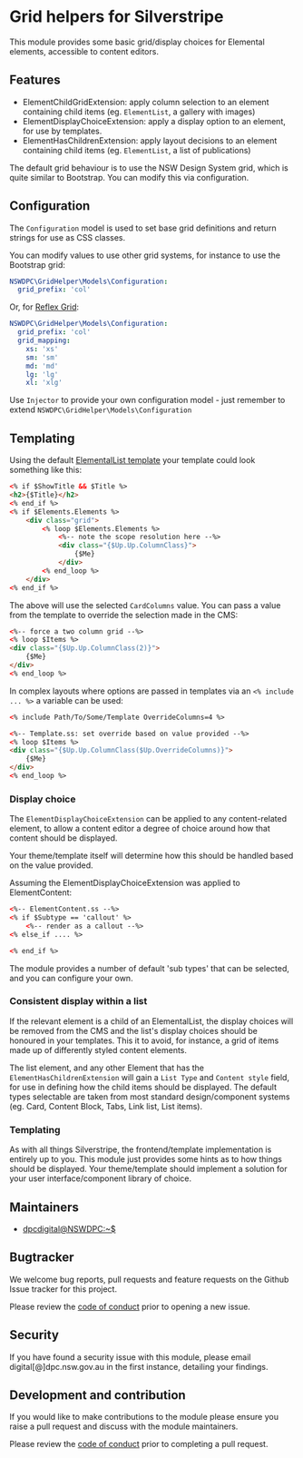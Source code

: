 # Grid helpers for Silverstripe

This module provides some basic grid/display choices for Elemental elements, accessible to content editors.

## Features

+ ElementChildGridExtension: apply column selection to an element containing child items (eg. `ElementList`, a gallery with images)
+ ElementDisplayChoiceExtension: apply a display option to an element, for use by templates.
+ ElementHasChildrenExtension: apply layout decisions to an element containing child items (eg. `ElementList`, a list of publications) 

The default grid behaviour is to use the NSW Design System grid, which is quite similar to Bootstrap. You can modify this via configuration.

## Configuration

The `Configuration` model is used to set base grid definitions and return strings for use as CSS classes.

You can modify values to use other grid systems, for instance to use the Bootstrap grid:

```yaml
NSWDPC\GridHelper\Models\Configuration:
  grid_prefix: 'col'
```

Or, for [Reflex Grid](https://reflexgrid.com/#grid-introduction):

```yaml
NSWDPC\GridHelper\Models\Configuration:
  grid_prefix: 'col'
  grid_mapping:
    xs: 'xs'
    sm: 'sm'
    md: 'md'
    lg: 'lg'
    xl: 'xlg'
```

Use `Injector` to provide your own configuration model - just remember to extend `NSWDPC\GridHelper\Models\Configuration`

## Templating

Using the default [ElementalList template](https://github.com/dnadesign/silverstripe-elemental-list/blob/master/templates/DNADesign/ElementalList/Model/ElementList.ss) your template could look something like this:

```html
<% if $ShowTitle && $Title %>
<h2>{$Title}</h2>
<% end_if %>
<% if $Elements.Elements %>
    <div class="grid">
        <% loop $Elements.Elements %>
            <%-- note the scope resolution here --%>
            <div class="{$Up.Up.ColumnClass}">
                {$Me}
            </div>
        <% end_loop %>
    </div>
<% end_if %>
```

The above will use the selected `CardColumns` value. You can pass a value from the template to override the selection  made in the CMS:

```html
<%-- force a two column grid --%>
<% loop $Items %>
<div class="{$Up.Up.ColumnClass(2)}">
    {$Me}
</div>
<% end_loop %>
```

In complex layouts where options are passed in templates via an `<% include ... %>` a variable can be used:

```html
<% include Path/To/Some/Template OverrideColumns=4 %>

<%-- Template.ss: set override based on value provided --%>
<% loop $Items %>
<div class="{$Up.Up.ColumnClass($Up.OverrideColumns)}">
    {$Me}
</div>
<% end_loop %>
```


### Display choice

The `ElementDisplayChoiceExtension` can be applied to any content-related element, to allow a content editor a degree of choice around how that content should be displayed.

Your theme/template itself will determine how this should be handled based on the value provided.

Assuming the ElementDisplayChoiceExtension was applied to ElementContent:

```html
<%-- ElementContent.ss --%>
<% if $Subtype == 'callout' %>
    <%-- render as a callout --%>
<% else_if .... %>

<% end_if %>
```

The module provides a number of default 'sub types' that can be selected, and you can configure your own.

### Consistent display within a list

If the relevant element is a child of an ElementalList, the display choices will be removed from the CMS and the list's display choices should be honoured in your templates. This it to avoid, for instance, a grid of items made up of differently styled content elements.

The list element, and any other Element that has the `ElementHasChildrenExtension` will gain a `List Type` and `Content style` field, for use in defining how the child items should be displayed. The default types selectable are taken from most standard design/component systems (eg. Card, Content Block, Tabs, Link list, List items).

### Templating

As with all things Silverstripe, the frontend/template implementation is entirely up to you. This module just provides some hints as to how things should be displayed. Your theme/template should implement a solution for your user interface/component library of choice.

## Maintainers

+ [dpcdigital@NSWDPC:~$](https://dpc.nsw.gov.au)

## Bugtracker

We welcome bug reports, pull requests and feature requests on the Github Issue tracker for this project.

Please review the [code of conduct](./code-of-conduct.md) prior to opening a new issue.

## Security

If you have found a security issue with this module, please email digital[@]dpc.nsw.gov.au in the first instance, detailing your findings.

## Development and contribution

If you would like to make contributions to the module please ensure you raise a pull request and discuss with the module maintainers.

Please review the [code of conduct](./code-of-conduct.md) prior to completing a pull request.
